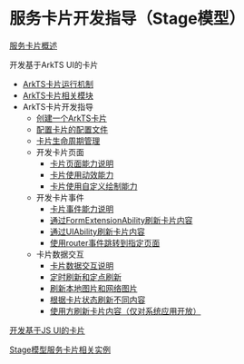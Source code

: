 # 服务卡片开发指导（Stage模型）



[服务卡片概述](service-widget-overview.md)

开发基于ArkTS UI的卡片

- [ArkTS卡片运行机制](arkts-ui-widget-working-principles.md)
- [ArkTS卡片相关模块](arkts-ui-widget-modules.md)
- ArkTS卡片开发指导
  - [创建一个ArkTS卡片](arkts-ui-widget-creation.md)
  - [配置卡片的配置文件](arkts-ui-widget-configuration.md)
  - [卡片生命周期管理](arkts-ui-widget-lifecycle.md)
  - 开发卡片页面
    - [卡片页面能力说明](arkts-ui-widget-page-overview.md)
    - [卡片使用动效能力](arkts-ui-widget-page-animation.md)
    - [卡片使用自定义绘制能力](arkts-ui-widget-page-custom-drawing.md)
  - 开发卡片事件
    - [卡片事件能力说明](arkts-ui-widget-event-overview.md)
    - [通过FormExtensionAbility刷新卡片内容](arkts-ui-widget-event-formextensionability.md)
    - [通过UIAbility刷新卡片内容](arkts-ui-widget-event-uiability.md)
    - [使用router事件跳转到指定页面](arkts-ui-widget-event-router.md)
  - 卡片数据交互
    - [卡片数据交互说明](arkts-ui-widget-interaction-overview.md)
    - [定时刷新和定点刷新](arkts-ui-widget-update-by-time.md)
    - [刷新本地图片和网络图片](arkts-ui-widget-image-update.md)
    - [根据卡片状态刷新不同内容](arkts-ui-widget-update-by-status.md)
    - [使用方刷新卡片内容（仅对系统应用开放）](arkts-ui-widget-content-update.md)

[开发基于JS UI的卡片](js-ui-widget-development.md)

[Stage模型服务卡片相关实例](service-widget-development-samples.md)